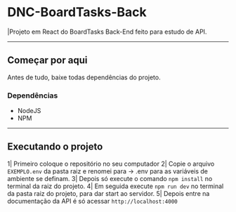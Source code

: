 # DNC-BoardTasks-Back

|Projeto em React do BoardTasks Back-End feito para estudo de API.

----------------------------------------------------------------------------------------------------------------

## Começar por aqui

Antes de tudo, baixe todas dependências do projeto.

### Dependências

- NodeJS
- NPM

----------------------------------------------------------------------------------------------------------------

## Executando o projeto

1| Primeiro coloque o repositório no seu computador
2| Copie o arquivo `EXEMPLO.env` da pasta raiz e renomei para -> .env para as variáveis de ambiente  se definam.
3| Depois só execute o comando ```npm install``` no terminal da raiz do projeto.
4| Em seguida execute ```npm run dev``` no terminal da pasta raiz do projeto, para dar start ao servidor.
5| Depois entre na documentação da API é só acessar ```http://localhost:4000```
